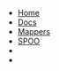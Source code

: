 <!-- docs/_sidebar.md -->
<script>
	function a() {alert();};
</script>

* <a href="https://objy.xyz" rel="noopener" title="Home">Home</a>
* [Docs](./DOCUMENTATION.md)
* [Mappers](./ECOSYSTEM.md)
* [SPOO](./SPOO.md)
* [<span class="fab fa-npm"></span>](https://www.npmjs.com/package/objy)
* [<span class="fab fa-github"></span>](https://github.com/objy-org/objy)